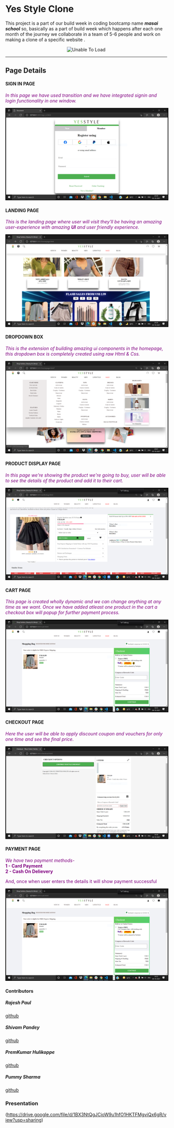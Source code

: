 


# Yes Style Clone

This project is a part of our build week in coding bootcamp name ***masai school*** so, basically as a part of build week which happens after each one month of the journey we collaborate in a team of 5-6 people and work on making a clone of a specific website .

<p align="center">
<img href="https://www.yesstyle.com/en/home.html" src="https://ddvql06zg3s2o.cloudfront.net/Assets/res/p/2906/imgs/yesstyle_logo.svg" alt="Unable To Load"></img></p>

<hr></hr>

## Page Details

#### SIGN IN PAGE

 *<p style="color:purple">In this page we have used transition and we have integrated signin and login functionality in one window.</p>*


<img style="border:2px solid black" src="images/signin.PNG">

#### LANDING PAGE


*<p style="color:purple">This is the landing page where user will visit they'll be having an amazing user-experience with amazing **UI** and user friendly experience.</p>*

<img style="border:2px solid black" src="images/landing.PNG">

#### DROPDOWN BOX

*<p style="color:purple">This is the extension of building amazing ui components in the homepage, this dropdown box is completely created using raw Html & Css.</p>*

<img style="border:2px solid black" src="images/drop.PNG">

#### PRODUCT DISPLAY PAGE


*<p style="color:purple">In this page we're showing the product we're going to buy, user will be able to see the details of the product and add it to their cart.<p>*

<img style="border:2px solid black" src="images/product.PNG">

#### CART PAGE

*<p style="color:purple">This page is created wholly dynamic and we can change anything at any time as we want. Once we have added atleast one product in the cart a checkout box will popup for further payment process.</p>*

<img style="border:2px solid black" src="images/chek.PNG">

#### CHECKOUT PAGE

*<p style="color:purple">Here the user will be able to apply discount coupon and vouchers for only one time and see the final price.</p>*

<img style="border:2px solid black" src="images/Capture chek.PNG">


#### PAYMENT PAGE

*<p style="color:purple">We have two payment methods-*<br>
**1 - Card Payment**<br>
**2 - Cash On Delievery**

<p style="color:purple">And, once when user enters the details it will show payment successful</p></p>

<img style="border:2px solid black" src="images/chek.PNG">

<h4>Contributors</h4>

<h5>Rajesh Paul</h5>


[github](https://github.com/rajesh4210)


<h5>Shivam Pandey</h5>


[github](https://github.com/ShivCodeP)


<h5>PremKumar Hulikoppe</h5>


[github](https://github.com/Premkumar-hulikoppe)

<h5>Pummy Sharma</h5>


[github](https://github.com/pummysh)


<H3>Presentation</H3>

(https://drive.google.com/file/d/1BX3NtQgJCioW9u1hfO1HKTFMgviQx6gR/view?usp=sharing)